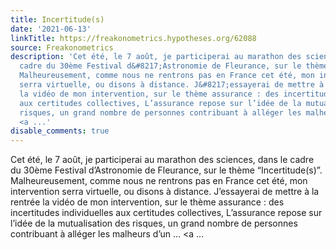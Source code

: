 ```yaml
---
title: Incertitude(s)
date: '2021-06-13'
linkTitle: https://freakonometrics.hypotheses.org/62088
source: Freakonometrics
description: 'Cet été, le 7 août, je participerai au marathon des sciences, dans le
  cadre du 30ème Festival d&#8217;Astronomie de Fleurance, sur le thème &#8220;Incertitude(s)&#8221;.
  Malheureusement, comme nous ne rentrons pas en France cet été, mon intervention
  serra virtuelle, ou disons à distance. J&#8217;essayerai de mettre à la rentrée
  la vidéo de mon intervention, sur le thème assurance : des incertitudes individuelles
  aux certitudes collectives, L’assurance repose sur l’idée de la mutualisation des
  risques, un grand nombre de personnes contribuant à alléger les malheurs d’un &#8230;
  <a ...'
disable_comments: true
---
```

Cet été, le 7 août, je participerai au marathon des sciences, dans le cadre du 30ème Festival d&#8217;Astronomie de Fleurance, sur le thème &#8220;Incertitude(s)&#8221;. Malheureusement, comme nous ne rentrons pas en France cet été, mon intervention serra virtuelle, ou disons à distance. J&#8217;essayerai de mettre à la rentrée la vidéo de mon intervention, sur le thème assurance : des incertitudes individuelles aux certitudes collectives, L’assurance repose sur l’idée de la mutualisation des risques, un grand nombre de personnes contribuant à alléger les malheurs d’un &#8230; <a ...